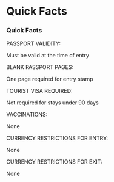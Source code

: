 # Quick Facts

### Quick Facts

PASSPORT VALIDITY:

Must be valid at the time of entry

BLANK PASSPORT PAGES:

One page required for entry stamp

TOURIST VISA REQUIRED:

Not required for stays under 90 days

VACCINATIONS:

None

CURRENCY RESTRICTIONS FOR ENTRY:

None

CURRENCY RESTRICTIONS FOR EXIT:

None